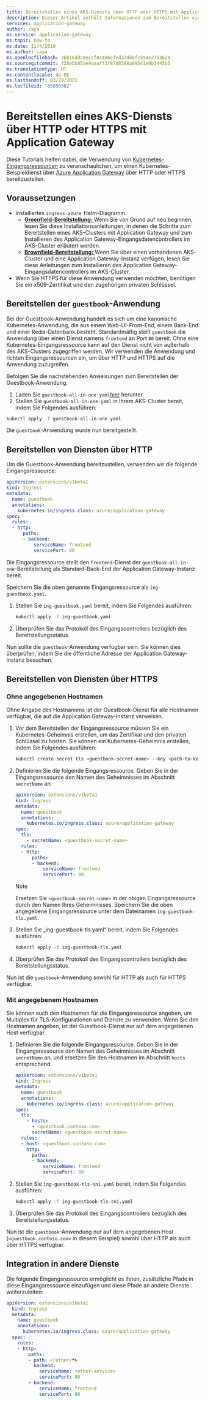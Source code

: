 ```yaml
---
title: Bereitstellen eines AKS-Diensts über HTTP oder HTTPS mit Application Gateway
description: Dieser Artikel enthält Informationen zum Bereitstellen eines AKS-Diensts über HTTP oder HTTPS mithilfe von Application Gateway.
services: application-gateway
author: caya
ms.service: application-gateway
ms.topic: how-to
ms.date: 11/4/2019
ms.author: caya
ms.openlocfilehash: 3b816ddc0eccf8c406cfed37d6bfc594e27d3629
ms.sourcegitcommit: f28ebb95ae9aaaff3f87d8388a09b41e0b3445b5
ms.translationtype: HT
ms.contentlocale: de-DE
ms.lasthandoff: 03/29/2021
ms.locfileid: "85850362"
---
```

# <a name="expose-an-aks-service-over-http-or-https-using-application-gateway"></a>Bereitstellen eines AKS-Diensts über HTTP oder HTTPS mit Application Gateway 

Diese Tutorials helfen dabei, die Verwendung von [Kubernetes-Eingangsressourcen](https://kubernetes.io/docs/concepts/services-networking/ingress/) zu veranschaulichen, um einen Kubernetes-Beispieldienst über [Azure Application Gateway](https://azure.microsoft.com/services/application-gateway/) über HTTP oder HTTPS bereitzustellen.

## <a name="prerequisites"></a>Voraussetzungen

- Installiertes `ingress-azure`-Helm-Diagramm.
  - [**Greenfield-Bereitstellung:** ](ingress-controller-install-new.md) Wenn Sie von Grund auf neu beginnen, lesen Sie diese Installationsanleitungen, in denen die Schritte zum Bereitstellen eines AKS-Clusters mit Application Gateway und zum Installieren des Application Gateway-Eingangsdatencontrollers im AKS-Cluster erläutert werden.
  - [**Brownfield-Bereitstellung:** ](ingress-controller-install-existing.md) Wenn Sie über einen vorhandenen AKS-Cluster und eine Application Gateway-Instanz verfügen, lesen Sie diese Anleitungen zum Installieren des Application Gateway-Eingangsdatencontrollers im AKS-Cluster.
- Wenn Sie HTTPS für diese Anwendung verwenden möchten, benötigen Sie ein x509-Zertifikat und den zugehörigen privaten Schlüssel.

## <a name="deploy-guestbook-application"></a>Bereitstellen der `guestbook`-Anwendung

Bei der Guestbook-Anwendung handelt es sich um eine kanonische Kubernetes-Anwendung, die aus einem Web-UI-Front-End, einem Back-End und einer Redis-Datenbank besteht. Standardmäßig stellt `guestbook` die Anwendung über einen Dienst namens `frontend` an Port `80` bereit. Ohne eine Kubernetes-Eingangsressource kann auf den Dienst nicht von außerhalb des AKS-Clusters zugegriffen werden. Wir verwenden die Anwendung und richten Eingangsressourcen ein, um über HTTP und HTTPS auf die Anwendung zuzugreifen.

Befolgen Sie die nachstehenden Anweisungen zum Bereitstellen der Guestbook-Anwendung.

1. Laden Sie `guestbook-all-in-one.yaml`[hier](https://raw.githubusercontent.com/kubernetes/examples/master/guestbook/all-in-one/guestbook-all-in-one.yaml) herunter.
1. Stellen Sie `guestbook-all-in-one.yaml` in Ihrem AKS-Cluster bereit, indem Sie Folgendes ausführen:

  ```bash
  kubectl apply -f guestbook-all-in-one.yaml
  ```

Die `guestbook`-Anwendung wurde nun bereitgestellt.

## <a name="expose-services-over-http"></a>Bereitstellen von Diensten über HTTP

Um die Guestbook-Anwendung bereitzustellen, verwenden wir die folgende Eingangsressource:

```yaml
apiVersion: extensions/v1beta1
kind: Ingress
metadata:
  name: guestbook
  annotations:
    kubernetes.io/ingress.class: azure/application-gateway
spec:
  rules:
  - http:
      paths:
      - backend:
          serviceName: frontend
          servicePort: 80
```

Die Eingangsressource stellt den `frontend`-Dienst der `guestbook-all-in-one`-Bereitstellung als Standard-Back-End der Application Gateway-Instanz bereit.

Speichern Sie die oben genannte Eingangsressource als `ing-guestbook.yaml`.

1. Stellen Sie `ing-guestbook.yaml` bereit, indem Sie Folgendes ausführen:

    ```bash
    kubectl apply -f ing-guestbook.yaml
    ```

1. Überprüfen Sie das Protokoll des Eingangscontrollers bezüglich des Bereitstellungsstatus.

Nun sollte die `guestbook`-Anwendung verfügbar sein. Sie können dies überprüfen, indem Sie die öffentliche Adresse der Application Gateway-Instanz besuchen.

## <a name="expose-services-over-https"></a>Bereitstellen von Diensten über HTTPS

### <a name="without-specified-hostname"></a>Ohne angegebenen Hostnamen

Ohne Angabe des Hostnamens ist der Guestbook-Dienst für alle Hostnamen verfügbar, die auf die Application Gateway-Instanz verweisen.

1. Vor dem Bereitstellen der Eingangsressource müssen Sie ein Kubernetes-Geheimnis erstellen, um das Zertifikat und den privaten Schlüssel zu hosten. Sie können ein Kubernetes-Geheimnis erstellen, indem Sie Folgendes ausführen:

    ```bash
    kubectl create secret tls <guestbook-secret-name> --key <path-to-key> --cert <path-to-cert>
    ```

1. Definieren Sie die folgende Eingangsressource. Geben Sie in der Eingangsressource den Namen des Geheimnisses im Abschnitt `secretName` an.

    ```yaml
    apiVersion: extensions/v1beta1
    kind: Ingress
    metadata:
      name: guestbook
      annotations:
        kubernetes.io/ingress.class: azure/application-gateway
    spec:
      tls:
        - secretName: <guestbook-secret-name>
      rules:
      - http:
          paths:
          - backend:
              serviceName: frontend
              servicePort: 80
    ```

    > [!NOTE] 
    > Ersetzen Sie `<guestbook-secret-name>` in der obigen Eingangsressource durch den Namen Ihres Geheimnisses. Speichern Sie die oben angegebene Eingangsressource unter dem Dateinamen `ing-guestbook-tls.yaml`.

1. Stellen Sie „ing-guestbook-tls.yaml“ bereit, indem Sie Folgendes ausführen:

    ```bash
    kubectl apply -f ing-guestbook-tls.yaml
    ```

1. Überprüfen Sie das Protokoll des Eingangscontrollers bezüglich des Bereitstellungsstatus.

Nun ist die `guestbook`-Anwendung sowohl für HTTP als auch für HTTPS verfügbar.

### <a name="with-specified-hostname"></a>Mit angegebenem Hostnamen

Sie können auch den Hostnamen für die Eingangsressource angeben, um Multiplex für TLS-Konfigurationen und Dienste zu verwenden.
Wenn Sie den Hostnamen angeben, ist der Guestbook-Dienst nur auf dem angegebenen Host verfügbar.

1. Definieren Sie die folgende Eingangsressource.
    Geben Sie in der Eingangsressource den Namen des Geheimnisses im Abschnitt `secretName` an, und ersetzen Sie den Hostnamen im Abschnitt `hosts` entsprechend.

    ```yaml
    apiVersion: extensions/v1beta1
    kind: Ingress
    metadata:
      name: guestbook
      annotations:
        kubernetes.io/ingress.class: azure/application-gateway
    spec:
      tls:
        - hosts:
          - <guestbook.contoso.com>
          secretName: <guestbook-secret-name>
      rules:
      - host: <guestbook.contoso.com>
        http:
          paths:
          - backend:
              serviceName: frontend
              servicePort: 80
    ```

1. Stellen Sie `ing-guestbook-tls-sni.yaml` bereit, indem Sie Folgendes ausführen:

    ```bash
    kubectl apply -f ing-guestbook-tls-sni.yaml
    ```

1. Überprüfen Sie das Protokoll des Eingangscontrollers bezüglich des Bereitstellungsstatus.

Nun ist die `guestbook`-Anwendung nur auf dem angegebenen Host (`<guestbook.contoso.com>` in diesem Beispiel) sowohl über HTTP als auch über HTTPS verfügbar.

## <a name="integrate-with-other-services"></a>Integration in andere Dienste

Die folgende Eingangsressource ermöglicht es Ihnen, zusätzliche Pfade in diese Eingangsressource einzufügen und diese Pfade an andere Dienste weiterzuleiten:

```yaml
apiVersion: extensions/v1beta1
  kind: Ingress
  metadata:
    name: guestbook
    annotations:
      kubernetes.io/ingress.class: azure/application-gateway
  spec:
    rules:
    - http:
        paths:
        - path: </other/*>
          backend:
            serviceName: <other-service>
            servicePort: 80
        - backend:
            serviceName: frontend
            servicePort: 80
```
